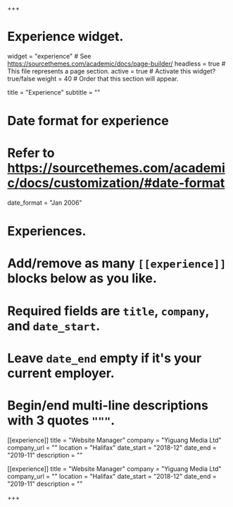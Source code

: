 +++
# Experience widget.
widget = "experience"  # See https://sourcethemes.com/academic/docs/page-builder/
headless = true  # This file represents a page section.
active = true  # Activate this widget? true/false
weight = 40  # Order that this section will appear.

title = "Experience"
subtitle = ""

# Date format for experience
#   Refer to https://sourcethemes.com/academic/docs/customization/#date-format
date_format = "Jan 2006"

# Experiences.
#   Add/remove as many `[[experience]]` blocks below as you like.
#   Required fields are `title`, `company`, and `date_start`.
#   Leave `date_end` empty if it's your current employer.
#   Begin/end multi-line descriptions with 3 quotes `"""`.

[[experience]]
  title = "Website Manager"
  company = "Yiguang Media Ltd"
  company_url = ""
  location = "Halifax"
  date_start = "2018-12"
  date_end = "2019-11"
  description = ""

[[experience]]
  title = "Website Manager"
  company = "Yiguang Media Ltd"
  company_url = ""
  location = "Halifax"
  date_start = "2018-12"
  date_end = "2019-11"
  description = ""

+++
